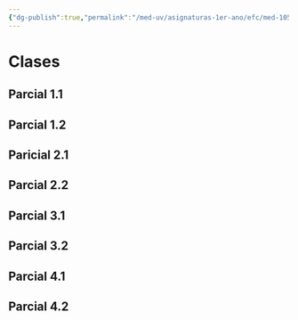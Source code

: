 ```yaml
---
{"dg-publish":true,"permalink":"/med-uv/asignaturas-1er-ano/efc/med-105-estructura-y-funcion-celular/"}
---
```


# Clases
## Parcial 1.1
## Parcial 1.2
## Paricial 2.1
## Parcial 2.2
## Parcial 3.1
## Parcial 3.2

## Parcial 4.1
## Parcial 4.2
